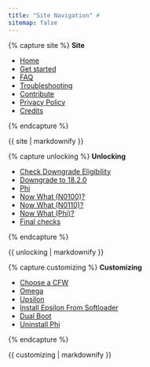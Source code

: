 ```yaml
---
title: "Site Navigation" #
sitemap: false
---
```


{% capture site %}
**Site**

+ [Home](/)
+ [Get started](get-started)
+ [FAQ](faq)
+ [Troubleshooting](troubleshooting)
+ [Contribute](contribute)
+ [Privacy Policy](privacy-policy)
+ [Credits](credits)

{% endcapture %}
<div class="notice--info">{{ site | markdownify }}</div>

{% capture unlocking %}
**Unlocking**

+ [Check Downgrade Eligibility](check-downgrade-eligibility)
+ [Downgrade to 18.2.0](downgrade-18-2-0)
+ [Phi](phi)
+ [Now What (N0100)?](n0100-now-what)
+ [Now What (N0110)?](n0110-now-what)
+ [Now What (Phi)?](phi-now-what)
+ [Final checks](final-checks)

{% endcapture %}
<div class="notice--primary">{{ unlocking | markdownify }}</div>

{% capture customizing %}
**Customizing**

+ [Choose a CFW](choose-a-cfw)
+ [Omega](omega)
+ [Upsilon](upsilon)
+ [Install Epsilon From Softloader](install-epsilon-from-softloader)
+ [Dual Boot](dual-boot)
+ [Uninstall Phi](uninstall-phi)

{% endcapture %}
<div class="notice--primary">{{ customizing | markdownify }}</div>
